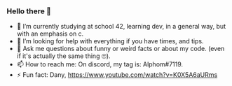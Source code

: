 ### Hello there 👋

- 🔭 I’m currently studying at school 42, learning dev, in a general way, but with an emphasis on c.
- 🤔 I’m looking for help with everything if you have times, and tips.
- 💬 Ask me questions about funny or weird facts or about my code. (even if it's actually the same thing 🙄).
- 📫 How to reach me: On discord, my tag is: Alphom#7119.
- ⚡ Fun fact: Dany, https://www.youtube.com/watch?v=K0X5A6aURms

